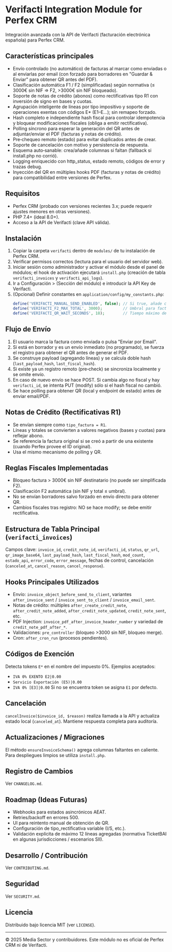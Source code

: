 # Verifacti Integration Module for Perfex CRM

Integración avanzada con la API de Verifacti (facturación electrónica española) para Perfex CRM.

## Características principales
- Envío controlado (no automático) de facturas al marcar como enviadas o al enviarlas por email (con forzado para borradores en "Guardar & Enviar" para obtener QR antes del PDF).
- Clasificación automática F1 / F2 (simplificadas) según normativa (≤ 3000€ sin NIF => F2, >3000€ sin NIF bloqueado).
- Soporte de notas de crédito (abonos) como rectificativas tipo R1 con inversión de signo en bases y cuotas.
- Agrupación inteligente de líneas por tipo impositivo y soporte de operaciones exentas con códigos E* (E1–E...); sin remapeo forzado.
- Hash completo e independiente hash fiscal para controlar idempotencia y bloquear modificaciones fiscales (obliga a emitir rectificativa).
- Polling síncrono para esperar la generación del QR antes de adjuntar/enviar el PDF (facturas y notas de crédito).
- Pre‐chequeo remoto (estado) para evitar duplicados antes de crear.
- Soporte de cancelación con motivo y persistencia de respuesta.
- Esquema auto‐sanable: crea/añade columnas si faltan (fallback si install.php no corrió).
- Logging enriquecido con http_status, estado remoto, códigos de error y trazas debug.
- Inyección del QR en múltiples hooks PDF (facturas y notas de crédito) para compatibilidad entre versiones de Perfex.

## Requisitos
- Perfex CRM (probado con versiones recientes 3.x; puede requerir ajustes menores en otras versiones).
- PHP 7.4+ (ideal 8.0+).
- Acceso a la API de Verifacti (clave API válida).

## Instalación
1. Copiar la carpeta `verifacti` dentro de `modules/` de tu instalación de Perfex CRM.
2. Verificar permisos correctos (lectura para el usuario del servidor web).
3. Iniciar sesión como administrador y activar el módulo desde el panel de módulos; el hook de activación ejecutará `install.php` (creación de tabla `verifacti_invoices` y `verifacti_api_logs`).
4. Ir a Configuración > (Sección del módulo) e introducir la API Key de Verifacti.
5. (Opcional) Definir constantes en `application/config/my_constants.php`:
   ```php
   define('VERIFACTI_MANUAL_SEND_ENABLED', false); // Si true, añade checkbox en formulario de envío email factura
   define('VERIFACTI_F2_MAX_TOTAL', 3000);         // Umbral para factura simplificada F2
   define('VERIFACTI_QR_WAIT_SECONDS', 18);        // Tiempo máximo de espera para QR
   ```

## Flujo de Envío
1. El usuario marca la factura como enviada o pulsa "Enviar por Email".
2. Si está en borrador y es un envío inmediato (no programado), se fuerza el registro para obtener el QR antes de generar el PDF.
3. Se construye payload (agregando líneas) y se calcula doble hash (`last_payload_hash`, `last_fiscal_hash`).
4. Si existe ya un registro remoto (pre‐check) se sincroniza localmente y se omite envío.
5. En caso de nuevo envío se hace POST. Si cambia algo no fiscal y hay `verifacti_id`, se intenta PUT (modify) sólo si el hash fiscal no cambió.
6. Se hace polling para obtener QR (local y endpoint de estado) antes de enviar email/PDF.

## Notas de Crédito (Rectificativas R1)
- Se envían siempre como `tipo_factura = R1`.
- Líneas y totales se convierten a valores negativos (bases y cuotas) para reflejar abono.
- Se referencia la factura original si se creó a partir de una existente (cuando Perfex provee el ID original).
- Usa el mismo mecanismo de polling y QR.

## Reglas Fiscales Implementadas
- Bloqueo factura > 3000€ sin NIF destinatario (no puede ser simplificada F2).
- Clasificación F2 automática (sin NIF y total ≤ umbral).
- No se envían borradores salvo forzado en envío directo para obtener QR.
- Cambios fiscales tras registro: NO se hace modify; se debe emitir rectificativa.

## Estructura de Tabla Principal (`verifacti_invoices`)
Campos clave: `invoice_id`, `credit_note_id`, `verifacti_id`, `status`, `qr_url`, `qr_image_base64`, `last_payload_hash`, `last_fiscal_hash`, `mod_count`, `estado_api`, `error_code`, `error_message`, fechas de control, cancelación (`canceled_at`, `cancel_reason`, `cancel_response`).

## Hooks Principales Utilizados
- Envío: `invoice_object_before_send_to_client`, variantes `after_invoice_sent` / `invoice_sent_to_client` / `invoice_email_sent`.
- Notas de crédito: múltiples `after_create_credit_note`, `after_credit_note_added`, `after_credit_note_updated`, `credit_note_sent`, etc.
- PDF Injection: `invoice_pdf_after_invoice_header_number` y variedad de `credit_note_pdf_after_*`.
- Validaciones: `pre_controller` (bloqueo >3000 sin NIF, bloqueo merge).
- Cron: `after_cron_run` (procesos pendientes).

## Códigos de Exención
Detecta tokens `E*` en el nombre del impuesto 0%. Ejemplos aceptados:
- `IVA 0% EXENTO E2|0.00`
- `Servicio Exportación (E5)|0.00`
- `IVA 0% [E3]|0.00`
Si no se encuentra token se asigna `E1` por defecto.

## Cancelación
`cancelInvoice($invoice_id, $reason)` realiza llamada a la API y actualiza estado local (`canceled_at`). Mantiene respuesta completa para auditoría.

## Actualizaciones / Migraciones
El método `ensureInvoiceSchema()` agrega columnas faltantes en caliente. Para despliegues limpios se utiliza `install.php`.

## Registro de Cambios
Ver `CHANGELOG.md`.

## Roadmap (Ideas Futuras)
- Webhooks para estados asincrónicos AEAT.
- Retries/backoff en errores 500.
- UI para reintento manual de obtención de QR.
- Configuración de tipo_rectificativa variable (I/S, etc.).
- Validación explícita de máximo 12 líneas agregadas (normativa TicketBAI en algunas jurisdicciones / escenarios SII).

## Desarrollo / Contribución
Ver `CONTRIBUTING.md`.

## Seguridad
Ver `SECURITY.md`.

## Licencia
Distribuido bajo licencia MIT (ver `LICENSE`).

---
© 2025 Media Sector y contribuidores. Este módulo no es oficial de Perfex CRM ni de Verifacti.